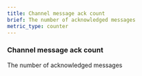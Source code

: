 ```yaml
---
title: Channel message ack count
brief: The number of acknowledged messages
metric_type: counter
---
```

### Channel message ack count

The number of acknowledged messages
